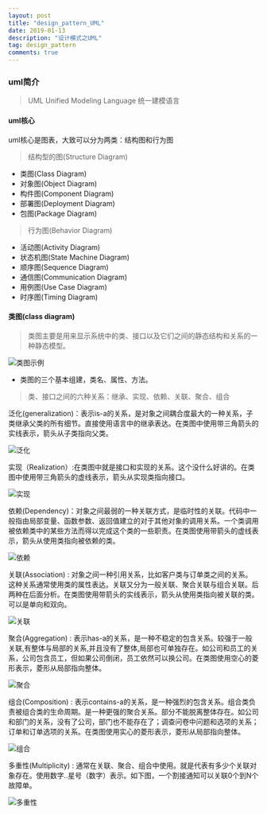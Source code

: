 ```yaml
---
layout: post
title: "design_pattern_UML"
date: 2019-01-13
description: "设计模式之UML"
tag: design_pattern
comments: true
---
```

### uml简介

> UML Unified Modeling Language 统一建模语言

#### uml核心

uml核心是图表，大致可以分为两类：结构图和行为图

> 结构型的图(Structure Diagram)

- 类图(Class Diagram)
- 对象图(Object Diagram)
- 构件图(Component Diagram)
- 部署图(Deployment Diagram)
- 包图(Package Diagram)

> 行为图(Behavior Diagram)

- 活动图(Activity Diagram)
- 状态机图(State Machine Diagram)
- 顺序图(Sequence Diagram)
- 通信图(Communication Diagram)
- 用例图(Use Case Diagram)
- 时序图(Timing Diagram)

#### 类图(class diagram)
>类图主要是用来显示系统中的类、接口以及它们之间的静态结构和关系的一种静态模型。


![类图示例](https://github.com/lindage1994/images/raw/master/blog/2019/design_pattern_1.png)


- 类图的三个基本组建，类名、属性、方法。

> 类、接口之间的六种关系：继承、实现、依赖、关联、聚合、组合

泛化(generalization)：表示is-a的关系，是对象之间耦合度最大的一种关系，子类继承父类的所有细节。直接使用语言中的继承表达。在类图中使用带三角箭头的实线表示，箭头从子类指向父类。


![泛化](https://github.com/lindage1994/images/raw/master/blog/2019/design_pattern2.jpg)


实现（Realization）:在类图中就是接口和实现的关系。这个没什么好讲的。在类图中使用带三角箭头的虚线表示，箭头从实现类指向接口。


![实现](https://github.com/lindage1994/images/raw/master/blog/2019/design_pattern3.jpg)


依赖(Dependency)：对象之间最弱的一种关联方式，是临时性的关联。代码中一般指由局部变量、函数参数、返回值建立的对于其他对象的调用关系。一个类调用被依赖类中的某些方法而得以完成这个类的一些职责。在类图使用带箭头的虚线表示，箭头从使用类指向被依赖的类。


![依赖](https://github.com/lindage1994/images/raw/master/blog/2019/design_pattern4.jpg)


关联(Association) : 对象之间一种引用关系，比如客户类与订单类之间的关系。这种关系通常使用类的属性表达。关联又分为一般关联、聚合关联与组合关联。后两种在后面分析。在类图使用带箭头的实线表示，箭头从使用类指向被关联的类。可以是单向和双向。


![关联](https://github.com/lindage1994/images/raw/master/blog/2019/design_pattern5.jpg)


聚合(Aggregation) : 表示has-a的关系，是一种不稳定的包含关系。较强于一般关联,有整体与局部的关系,并且没有了整体,局部也可单独存在。如公司和员工的关系，公司包含员工，但如果公司倒闭，员工依然可以换公司。在类图使用空心的菱形表示，菱形从局部指向整体。


![聚合](https://github.com/lindage1994/images/raw/master/blog/2019/design_pattern6.jpg)


组合(Composition) : 表示contains-a的关系，是一种强烈的包含关系。组合类负责被组合类的生命周期。是一种更强的聚合关系。部分不能脱离整体存在。如公司和部门的关系，没有了公司，部门也不能存在了；调查问卷中问题和选项的关系；订单和订单选项的关系。在类图使用实心的菱形表示，菱形从局部指向整体。


![组合](https://github.com/lindage1994/images/raw/master/blog/2019/design_pattern7.jpg)


多重性(Multiplicity) : 通常在关联、聚合、组合中使用。就是代表有多少个关联对象存在。使用数字..星号（数字）表示。如下图，一个割接通知可以关联0个到N个故障单。


![多重性](https://github.com/lindage1994/images/raw/master/blog/2019/design_pattern8.jpg)
